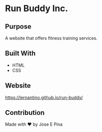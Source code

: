 # Run Buddy Inc.

## Purpose

A website that offers fitness training services.

## Built With

-  HTML
-  CSS

## Website

https://lernantino.github.io/run-buddy/

## Contribution

Made with ❤️ by Jose E Pina

